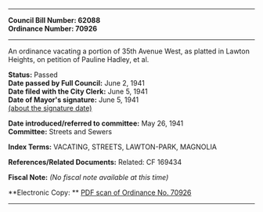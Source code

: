 * * * * *  
  
**Council Bill Number: [](#h0)[](#h2)62088**   
**Ordinance Number: 70926**  
  
* * * * *  
  
An ordinance vacating a portion of 35th Avenue West, as platted in Lawton Heights, on petition of Pauline Hadley, et al.  
  
**Status:** Passed   
**Date passed by Full Council:** June 2, 1941   
**Date filed with the City Clerk:** June 5, 1941   
**Date of Mayor's signature:** June 5, 1941   
[(about the signature date)](/~public/approvaldate.htm)   
  
  
**Date introduced/referred to committee:** May 26, 1941   
**Committee:** Streets and Sewers   
  
**Index Terms:** VACATING, STREETS, LAWTON-PARK, MAGNOLIA  
  
**References/Related Documents:** Related: CF 169434  
  
**Fiscal Note:** *(No fiscal note available at this time)*  
  
**Electronic Copy: ** [PDF scan of Ordinance No. 70926](/~archives/Ordinances/Ord_70926.pdf)  
  
* * * * *  
